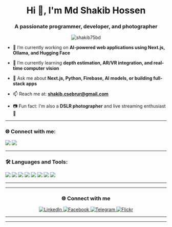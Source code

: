 <h1 align="center">Hi 👋, I'm Md Shakib Hossen</h1>
<h3 align="center">A passionate programmer, developer, and photographer</h3>

<p align="center">
  <img src="https://komarev.com/ghpvc/?username=shakib75bd&label=Profile%20views&color=0e75b6&style=flat" alt="shakib75bd" />
</p>

- 🔭 I’m currently working on **AI-powered web applications using Next.js, Ollama, and Hugging Face**

- 🌱 I’m currently learning **depth estimation, AR/VR integration, and real-time computer vision**

- 💬 Ask me about **Next.js, Python, Firebase, AI models, or building full-stack apps**

- 📫 Reach me at: **shakib.csebrur@gmail.com**

- 📷 Fun fact: I'm also a **DSLR photographer** and live streaming enthusiast 🎥

---

<h3 align="left">🌐 Connect with me:</h3>
<p align="left">
  <a href="mailto:shakib.csebrur@gmail.com"><img src="https://img.shields.io/badge/Gmail-D14836?style=for-the-badge&logo=gmail&logoColor=white" /></a>
  <a href="https://github.com/shakib75bd" target="_blank"><img src="https://img.shields.io/badge/GitHub-100000?style=for-the-badge&logo=github&logoColor=white" /></a>
</p>

---

<h3 align="left">🛠️ Languages and Tools:</h3>
<p align="left">
  <img src="https://img.shields.io/badge/Next.js-black?style=for-the-badge&logo=next.js&logoColor=white" />
  <img src="https://img.shields.io/badge/React-20232A?style=for-the-badge&logo=react&logoColor=61DAFB" />
  <img src="https://img.shields.io/badge/TailwindCSS-06B6D4?style=for-the-badge&logo=tailwind-css&logoColor=white" />
  <img src="https://img.shields.io/badge/Firebase-ffca28?style=for-the-badge&logo=firebase&logoColor=black" />
  <img src="https://img.shields.io/badge/Python-3776AB?style=for-the-badge&logo=python&logoColor=white" />
  <img src="https://img.shields.io/badge/Django-092E20?style=for-the-badge&logo=django&logoColor=white" />
  <img src="https://img.shields.io/badge/Git-F05032?style=for-the-badge&logo=git&logoColor=white" />
  <img src="https://img.shields.io/badge/Vercel-000000?style=for-the-badge&logo=vercel&logoColor=white" />
</p>

---

---

<h3 align="center">🌐 Connect with me</h3>
<p align="center">
  <a href="https://www.linkedin.com/in/ShakibHShanto" target="_blank">
    <img src="https://img.shields.io/badge/LinkedIn-0A66C2?style=for-the-badge&logo=linkedin&logoColor=white" alt="LinkedIn" />
  </a>
  <a href="https://www.facebook.com/shakibhossen.shanto112/" target="_blank">
    <img src="https://img.shields.io/badge/Facebook-1877F2?style=for-the-badge&logo=facebook&logoColor=white" alt="Facebook" />
  </a>
  <a href="https://t.me/shakib_h_shanto" target="_blank">
    <img src="https://img.shields.io/badge/Telegram-2CA5E0?style=for-the-badge&logo=telegram&logoColor=white" alt="Telegram" />
  </a>
  <a href="https://www.flickr.com/photos/shanto_s_viewpoint/" target="_blank">
    <img src="https://img.shields.io/badge/Flickr-FF0084?style=for-the-badge&logo=flickr&logoColor=white" alt="Flickr" />
  </a>
</p>

---

---

